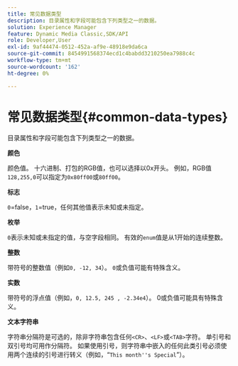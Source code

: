 ```yaml
---
title: 常见数据类型
description: 目录属性和字段可能包含下列类型之一的数据。
solution: Experience Manager
feature: Dynamic Media Classic,SDK/API
role: Developer,User
exl-id: 9af44474-0512-452a-af9e-48918e9da6ca
source-git-commit: 8454991568374ecd1c4babdd3210250ea7988c4c
workflow-type: tm+mt
source-wordcount: '162'
ht-degree: 0%

---
```


# 常见数据类型{#common-data-types}

目录属性和字段可能包含下列类型之一的数据。

**颜色**

颜色值。 十六进制、打包的RGB值，也可以选择以0x开头。 例如，RGB值`128,255,0`可以指定为`0x80ff00`或`80ff00`。

**标志**

`0`=false，`1`=true，任何其他值表示未知或未指定。

**枚举**

`0`表示未知或未指定的值，与空字段相同。 有效的`enum`值是从1开始的连续整数。

**整数**

带符号的整数值（例如`0, -12, 34`）。 `0`或负值可能有特殊含义。

**实数**

带符号的浮点值（例如，`0, 12.5, 245 , -2.34e4`）。 0或负值可能具有特殊含义。

**文本字符串**

字符串分隔符是可选的，除非字符串包含任何`<CR>`、`<LF>`或`<TAB>`字符。 单引号和双引号均可用作分隔符。 如果使用引号，则字符串中嵌入的任何此类引号必须使用两个连续的引号进行转义（例如，“`This month''s Special`”）。
